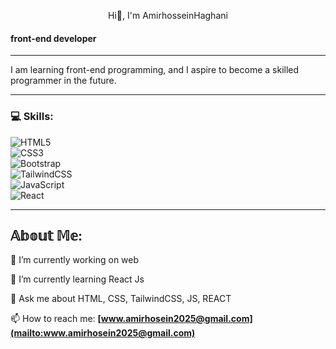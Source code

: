<p align="center">  
 Hi👋, I'm AmirhosseinHaghani   
</p>  

#### front-end developer  

---  

I am learning front-end programming, and I aspire to become a skilled programmer in the future.  

---  

### 💻 Skills:  

![HTML5](https://img.shields.io/badge/html5-%23E34F26.svg?style=for-the-badge&logo=html5&logoColor=white)  
![CSS3](https://img.shields.io/badge/css3-%231572B6.svg?style=for-the-badge&logo=css3&logoColor=white)  
![Bootstrap](https://img.shields.io/badge/bootstrap-%238511FA.svg?style=for-the-badge&logo=bootstrap&logoColor=white)  
![TailwindCSS](https://img.shields.io/badge/tailwindcss-%2338B2AC.svg?style=for-the-badge&logo=tailwind-css&logoColor=white)  
![JavaScript](https://img.shields.io/badge/javascript-%23323330.svg?style=for-the-badge&logo=javascript&logoColor=%23F7DF1E)  
![React](https://img.shields.io/badge/react-%2320232a.svg?style=for-the-badge&logo=react&logoColor=%2361DAFB)  

---  

## 𝔸𝕓𝕠𝕦𝕥 𝕄𝕖:  

🔭 I’m currently working on web   

🌱 I’m currently learning React Js   

💬 Ask me about HTML, CSS, TailwindCSS, JS, REACT  

📫 How to reach me:  **[www.amirhosein2025@gmail.com](mailto:www.amirhosein2025@gmail.com)**
